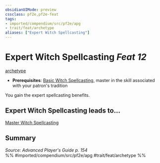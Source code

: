 ```yaml
---
obsidianUIMode: preview
cssclass: pf2e,pf2e-feat
tags:
- imported/compendium/src/pf2e/apg
- trait/feat/archetype
aliases: ["Expert Witch Spellcasting"]
---
```

# Expert Witch Spellcasting  *Feat 12*  
[archetype](archetype.md)  

- **Prerequisites**: [Basic Witch Spellcasting](basic-witch-spellcasting-apg.md), master in the skill associated with your patron's tradition

You gain the expert spellcasting benefits.

## Expert Witch Spellcasting leads to...

[Master Witch Spellcasting](master-witch-spellcasting-apg.md)

## Summary

*Source: Advanced Player's Guide p. 154*  
%% #imported/compendium/src/pf2e/apg #trait/feat/archetype %%